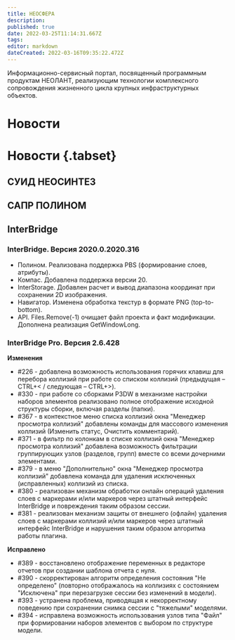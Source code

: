 ```yaml
---
title: НЕОСФЕРА
description: 
published: true
date: 2022-03-25T11:14:31.667Z
tags: 
editor: markdown
dateCreated: 2022-03-16T09:35:22.472Z
---
```


Информационно-сервисный портал, посвященный программным продуктам НЕОЛАНТ, реализующим технологии комплексного сопровождения жизненного цикла крупных инфраструктурных объектов.

# Новости

# Новости {.tabset}
## СУИД НЕОСИНТЕЗ
## САПР ПОЛИНОМ
## InterBridge
### InterBridge. Версия 2020.0.2020.316
- Полином. Реализована поддержка PBS (формирование слоев, атрибуты).
- Компас. Добавлена поддержка версии 20.
- InterStorage. Добавлен расчет и вывод диапазона координат при сохранении 2D изображения.
- Навигатор. Изменена обработка текстур в формате PNG (top-to-bottom).
- API. Files.Remove(-1) очищает файл проекта и факт модификации. Дополнена реализация GetWindowLong.
### InterBridge Pro. Версия 2.6.428
**Изменения**
- #226 - добавлена возможность использования горячих клавиш для перебора коллизий при работе со списком коллизий (предыдущая – CTRL+< / следующая – CTRL+>).
- #330 - при работе со сборками P3DW в механизме настройки наборов элементов реализовано полное отображение исходной структуры сборки, включая разделы (папки).
- #367 - в контекстное меню списка коллизий окна "Менеджер просмотра коллизий" добавлены команды для массового изменения коллизий (Изменить статус, Очистить комментарий).
- #371 - в фильтр по колонкам в списке коллизий окна "Менеджер просмотра коллизий" добавлена возможность фильтрации группирующих узлов (разделов, групп) вместе со всеми дочерними элементами.
- #379 - в меню "Дополнительно" окна "Менеджер просмотра коллизий" добавлена команда для удаления исключенных (исправленных) коллизий из списка.
- #380 - реализован механизм обработки онлайн операций удаления слоев с маркерами и/или маркеров через штатный интерфейс InterBridge и повреждения таким образом сессии.
- #381 - реализован механизм защиты от внешнего (офлайн) удаления слоев с маркерами коллизий и/или маркеров через штатный интерфейс InterBridge и нарушения таким образом алгоритма работы плагина.

**Исправлено**
- #389 - восстановлено отображение переменных в редакторе отчетов при создании шаблона отчета с нуля.
- #390 - скорректирован алгоритм определения состояния "Не определено" (повторно отображалось на коллизиях с состоянием "Исключена" при перезагрузке сессии без изменений в модели).
- #393 - устранена проблема, приводящая к некорректному поведению при сохранении снимка сессии с "тяжелыми" моделями.
- #394 - исправлена возможность использования узлов типа "Файл" при формировании наборов элементов с выбором по структуре модели.
